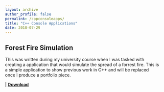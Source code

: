 ```yaml
---
layout: archive
author_profile: false
permalink: /cppconsoleapps/
title: "C++ Console Applications"
date: 2018-07-29
---
```

## Forest Fire Simulation
This was written during my university course when I was tasked with creating a application that would simulate the spread of a forrest fire. This is a simple application to show previous work in C++ and will be replaced once I produce a portfolio piece. 

 | [**Download**](https://jjrwalker.github.io/assets/ConsoleApps/FireSimulation.zip)

